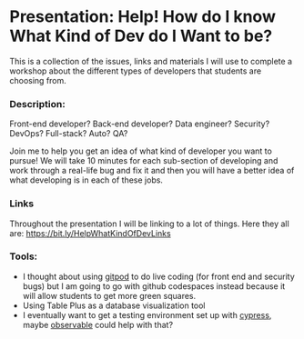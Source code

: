 # Presentation: Help! How do I know What Kind of Dev do I Want to be?

This is a collection of the issues, links and materials I will use to complete a workshop about the different types of developers that students are choosing from.

### Description:
Front-end developer? Back-end developer? Data engineer? Security? DevOps? Full-stack? Auto? QA?

Join me to help you get an idea of what kind of developer you want to pursue! We will take 10 minutes for each sub-section of developing and work through a real-life bug and fix it and then you will have a better idea of what developing is in each of these jobs.

### Links
Throughout the presentation I will be linking to a lot of things. Here they all are: https://bit.ly/HelpWhatKindOfDevLinks

### Tools:
- I thought about using [gitpod](https://www.gitpod.io/) to do live coding (for front end and security bugs) but I am going to go with github codespaces instead because it will allow students to get more green squares.
- Using Table Plus as a database visualization tool
- I eventually want to get a testing environment set up with [cypress](https://cloud.cypress.io/), maybe [observable](https://observablehq.com/) could help with that?

